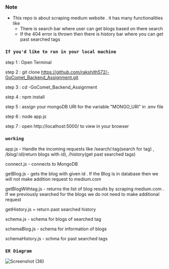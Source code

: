 ### Note

- This repo is about scraping medium website . it has many functionalities like
  - There is search bar where user can get blogs based on there search
  - If the 404 error is thrown then there is history bar where you can get past searched tags

### `If you'd like to run in your local machine`

step 1 : Open Terminal

step 2 : git clone https://github.com/rakshith572/-GoComet_Backend_Assignment.git

step 3 : cd -GoComet_Backend_Assignment

step 4 : npm install

step 5 : assign your mongoDB URI for the variable "MONGO_URI" in .env file

step 6 : node app.js

step 7 : open http://localhost:5000/ to view in your browser

### `working`
app.js - Handle the incoming requests like /search/:tag(search for tag) ,  /blog/:id(return blogs with id), /history(get past searched tags)

connect.js - connects to MongoDB

getBlog.js - gets the blog with given id . If the Blog is in database then we will not make addition request to medium.com

getBlogWithtag.js - returns the list of blog results by scraping medium.com . If we previously searched for the blogs we do not need to make additional request

getHistory.js = return past searched history

schema.js - schema for blogs of searched tag

schemaBlog.js - schema for information of blogs

schemaHistory.js - schma for past searched tags

### `ER Diagram`

![Screenshot (36)](https://github.com/rakshith572/-GoComet_Backend_Assignment/assets/70801081/d8f254e9-72f4-4d29-b5b1-4a36eb97f040)




